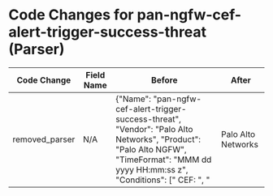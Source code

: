 # Code Changes for pan-ngfw-cef-alert-trigger-success-threat (Parser)

| Code Change | Field Name | Before | After |
|-------------|------------|--------|-------|
| removed_parser | N/A | {"Name": "pan-ngfw-cef-alert-trigger-success-threat", "Vendor": "Palo Alto Networks", "Product": "Palo Alto NGFW", "TimeFormat": "MMM dd yyyy HH:mm:ss z", "Conditions": [" CEF: ", "|Palo Alto Networks|PAN-OS|", "|THREAT|", "PanOSThreatCategory=", "PanOSURLCatList="], "Fields": ["\sdvchost=({host}[\w\-.]+)", "\|rt=({time}\w{3}\s\d\d\s\d\d\d\d\s\d\d:\d\d:\d\d\s\w{3})\s\w+=", "({event_category}THREAT)", "\|THREAT\|(Unknown|({alert_severity}[^\|]+))", "\|({alert_name}[^\|]+?)((\s\(generic)?:[^\(]+)?(\(({alert_id}\d+)\))?\|THREAT\|", "\scat=({alert_type}[^=]+)\s+(\w+=|$)", "\ssrc=({src_ip}((([0-9a-fA-F.]{0,4}):{1,2}){1,7}([0-9a-fA-F]){0,4})|(((25[0-5]|(2[0-4]|1\d|[0-9]|)\d)\.?\b){4}))\s+(\w+=|$)", "\sdst=({dest_ip}((([0-9a-fA-F.]{0,4}):{1,2}){1,7}([0-9a-fA-F]){0,4})|(((25[0-5]|(2[0-4]|1\d|[0-9]|)\d)\.?\b){4}))\s+(\w+=|$)", "\sspt=({src_port}\d{1,5})\s", "\sdpt=({dest_port}\d{1,5})\s", "\sapp=({network_app}[^=]+)\s+(\w+=|$)", "\sact=({action}[^=]+?)\s\w+=", "request=\"({malware_url}[^\"]+)\"", "\scs2=({category}[^=]+?)\s\w+=", "flexString2=({direction}[^=]+?)\s\w+=", "\scs1=({rule}[^=]+?)\s\w+=", "\scs4=({src_network_zone}[^=]+?)\s\w+=", "\scs5=({dest_network_zone}[^=]+?)\s\w+=", "PanOSThreatCategory=(unknown|({threat_category}[^=]+?))\s\w+=", "\sproto=({protocol}[^=]+?)\s\w+=", "sourceTranslatedAddress=({src_translated_ip}((([0-9a-fA-F.]{0,4}):{1,2}){1,7}([0-9a-fA-F]){0,4})|(((25[0-5]|(2[0-4]|1\d|[0-9]|)\d)\.?\b){4}))\s", "destinationTranslatedAddress=({dest_translated_ip}((([0-9a-fA-F.]{0,4}):{1,2}){1,7}([0-9a-fA-F]){0,4})|(((25[0-5]|(2[0-4]|1\d|[0-9]|)\d)\.?\b){4}))\s", "deviceInboundInterface=({src_interface}[^\s]+)", "deviceOutboundInterface=({dest_interface}[^\s]+)", "deviceExternalId=({serial_num}\d+)", "\sapp=(not-applicable|({network_app}[^=]+?))\s\w+="], "ParserVersion": "v1.0.0"} | N/A |